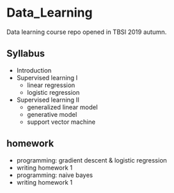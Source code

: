 # Data_Learning
Data learning course repo opened in TBSI 2019 autumn.

## Syllabus

- Introduction
- Supervised learning I
  - linear regression
  - logistic regression
- Supervised learning II
  - generalized linear model
  - generative model
  - support vector machine

## homework

- programming: gradient descent & logistic regression
- writing homework 1
- programming: naive bayes
- writing homework 1